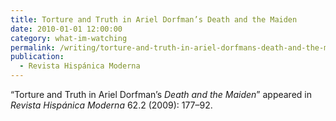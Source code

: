 ```yaml
---
title: Torture and Truth in Ariel Dorfman’s Death and the Maiden
date: 2010-01-01 12:00:00
category: what-im-watching
permalink: /writing/torture-and-truth-in-ariel-dorfmans-death-and-the-maiden/
publication:
  - Revista Hispánica Moderna
---
```

“Torture and Truth in Ariel Dorfman’s <em>Death and the Maiden</em>” appeared in <em>Revista Hispánica Moderna</em> 62.2 (2009): 177–92.
